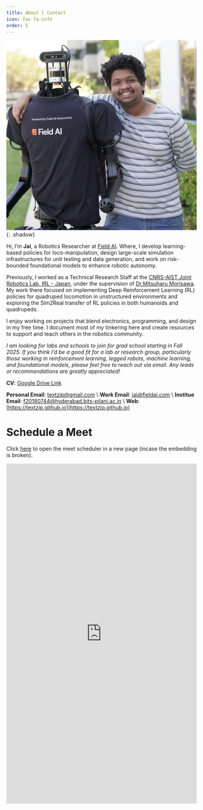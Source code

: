```yaml
---
title: About | Contact
icon: fas fa-info
order: 5
---
```


![Image1](/assets/img/profile_h1.jpeg){: .shadow}

Hi, I’m **Jai**, a Robotics Researcher at [Field AI](https://fieldai.com/). Where, I develop learning-based policies for loco-manipulation, design large-scale simulation infrastructures for unit testing and data generation, and work on risk-bounded foundational models to enhance robotic autonomy.

Previously, I worked as a Technical Research Staff at the [CNRS-AIST Joint Robotics Lab, IRL - Japan](https://unit.aist.go.jp/jrl-22022/index_en.html), under the supervision of [Dr.Mitsuharu Morisawa](https://unit.aist.go.jp/jrl-22022/en/members/member-morisawa.html). My work there focused on implementing Deep Reinforcement Learning (RL) policies for quadruped locomotion in unstructured environments and exploring the Sim2Real transfer of RL policies in both humanoids and quadrupeds.

I enjoy working on projects that blend electronics, programming, and design in my free time. I document most of my tinkering here and create resources to support and teach others in the robotics community.

_I am looking for labs and schools to join for grad school starting in Fall 2025. If you think I’d be a good fit for a lab or research group, particularly those working in reinforcement learning, legged robots, machine learning, and foundational models, please feel free to reach out via email. Any leads or recommendations are greatly appreciated!_

<!-- **CV**: [Google Drive Link](https://drive.google.com/file/d/1LYTDRyFuUPKfe1H1_sCX-ffLA0Csu08k/view?usp=sharing)  -->

**CV**: [Google Drive Link](https://drive.google.com/file/d/1G_3FIA0rCt7_YYm5kt6Rej2kVYASRaxR/view?usp=sharing)

<!--Extended CV (Web Version):  -->

**Personal Email**: textzip@gmail.com \\
**Work Email**: jai@fieldai.com \\
**Institue Email**: f20180744@hyderabad.bits-pilani.ac.in \\
**Web**: [https://textzip.github.io](https://textzip.github.io)

# Schedule a Meet

Click [here](https://calendar.app.google/4SSiiENYY4oXaR7aA) to open the meet scheduler in a new page (incase the embedding is broken).

<!-- Google Calendar Appointment Scheduling begin -->
<iframe src="https://calendar.google.com/calendar/appointments/schedules/AcZssZ3sREk7j-rqdx_u7-c24TQ2_oYs1RAMNQGy8LkLTyDCxwN5Q6EpWr0AD2cbUQxnAFVmqqnuSnxu?gv=true" style="border: 0" width="100%" height="900" frameborder="0"></iframe>
<!-- end Google Calendar Appointment Scheduling -->
